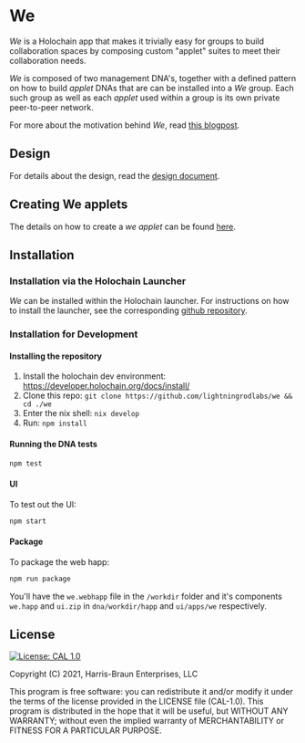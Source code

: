 # We

*We* is a Holochain app that makes it trivially easy for groups to build collaboration spaces by composing custom "applet" suites to meet their collaboration needs. 

*We* is composed of two management DNA's, together with a defined pattern on how to build *applet* DNAs that are can be installed into a *We* group. Each such group as well as each *applet* used within a group is its own private peer-to-peer network.

For more about the motivation behind *We*, read [this blogpost](https://eric.harris-braun.com/blog/2022/07/26/id-390).

## Design

For details about the design, read the [design document](docs/Design.md).

## Creating We applets

The details on how to create a *we applet* can be found [here](docs/How-to-create-a-we-applet.md).

## Installation

### Installation via the Holochain Launcher

*We* can be installed within the Holochain launcher. For instructions on how to install the launcher, see the corresponding [github repository](https://github.com/holochain/launcher).

### Installation for Development

#### Installing the repository

1. Install the holochain dev environment: https://developer.holochain.org/docs/install/
2. Clone this repo: `git clone https://github.com/lightningrodlabs/we && cd ./we`
3. Enter the nix shell: `nix develop`
4. Run: `npm install`

#### Running the DNA tests

```bash
npm test
```

#### UI

To test out the UI:

``` bash
npm start
```

#### Package

To package the web happ:

``` bash
npm run package
```

You'll have the `we.webhapp` file in the `/workdir` folder and it's components `we.happ` and `ui.zip` in `dna/workdir/happ` and `ui/apps/we` respectively.

## License
[![License: CAL 1.0](https://img.shields.io/badge/License-CAL%201.0-blue.svg)](https://github.com/holochain/cryptographic-autonomy-license)

  Copyright (C) 2021, Harris-Braun Enterprises, LLC

This program is free software: you can redistribute it and/or modify it under the terms of the license
provided in the LICENSE file (CAL-1.0).  This program is distributed in the hope that it will be useful,
but WITHOUT ANY WARRANTY; without even the implied warranty of MERCHANTABILITY or FITNESS FOR A PARTICULAR PURPOSE.
